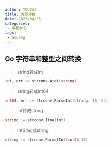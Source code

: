 ```yaml
---
author: YOUZAI
title: 类型转换
date: 2023/04/25
categories:
 - 编程学习
tags:
 - GoLang
---
```


## Go 字符串和整型之间转换

> string转成int

```go
int, err := strconv.Atoi(string)
```

> string转成int64

```go
int64, err := strconv.ParseInt(string, 10, 64)
```

> int转成string

```go
string := strconv.Itoa(int)
```

> int64转成string

```go
string := strconv.FormatInt(int64,10)
```
